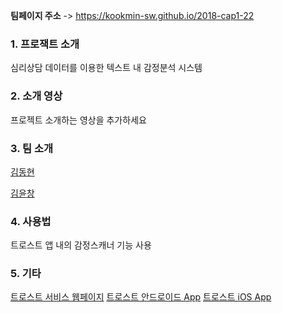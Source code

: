 **팀페이지 주소** -> https://kookmin-sw.github.io/2018-cap1-22

### 1. 프로잭트 소개
심리상담 데이터를 이용한 텍스트 내 감정분석 시스템

### 2. 소개 영상

프로젝트 소개하는 영상을 추가하세요

### 3. 팀 소개

[김동현](https://facebook.com/appreciateit)

[김윤창](https://facebook.com/rladbsckd)

### 4. 사용법

트로스트 앱 내의 감정스캐너 기능 사용

### 5. 기타

[트로스트 서비스 웹페이지](https://trost.co.kr)
[트로스트 안드로이드 App](https://play.google.com/store/apps/details?id=com.humart.trost2&hl=ko)
[트로스트 iOS App](https://itunes.apple.com/app/apple-store/id1034957818?mt=8)
